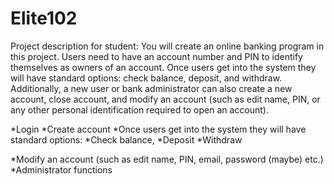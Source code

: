 # Elite102

Project description for student: You will create an online banking program in this project. Users need to have an account number and PIN to identify themselves as owners of an account. Once users get into the system they will have standard options: check balance, deposit, and withdraw. Additionally, a new user or bank administrator can also create a new account, close account, and modify an account (such as edit name, PIN, or any other personal identification required to open an account).
 

*Login 
*Create account 
*Once users get into the system they will have standard options: 
    *Check balance, 
    *Deposit 
    *Withdraw

*Modify an account (such as edit name, PIN, email, password (maybe) etc.)
*Administrator functions 
